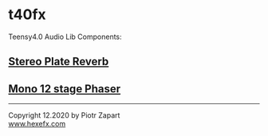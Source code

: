 # t40fx
Teensy4.0 Audio Lib Components:  

## [Stereo Plate Reverb](/Hx_Plate_reverb/README.md "Stereo Plate reverb")  
## [Mono 12 stage Phaser](/Hx_Phaser/README.md "Mono 12 stage phaser")  

___

Copyright 12.2020 by Piotr Zapart  
www.hexefx.com


